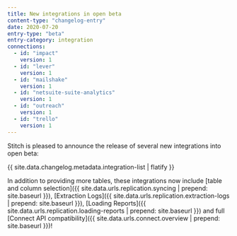 ```yaml
---
title: New integrations in open beta
content-type: "changelog-entry"
date: 2020-07-20
entry-type: "beta"
entry-category: integration
connections:
  - id: "impact"
    version: 1
  - id: "lever"
    version: 1
  - id: "mailshake"
    version: 1
  - id: "netsuite-suite-analytics"
    version: 1
  - id: "outreach"
    version: 1
  - id: "trello"
    version: 1
---
```


Stitch is pleased to announce the release of several new integrations into open beta:

{{ site.data.changelog.metadata.integration-list | flatify }}

In addition to providing more tables, these integrations now include [table and column selection]({{ site.data.urls.replication.syncing | prepend: site.baseurl }}), [Extraction Logs]({{ site.data.urls.replication.extraction-logs | prepend: site.baseurl }}), [Loading Reports]({{ site.data.urls.replication.loading-reports | prepend: site.baseurl }}) and full [Connect API compatibility]({{ site.data.urls.connect.overview | prepend: site.baseurl }})!